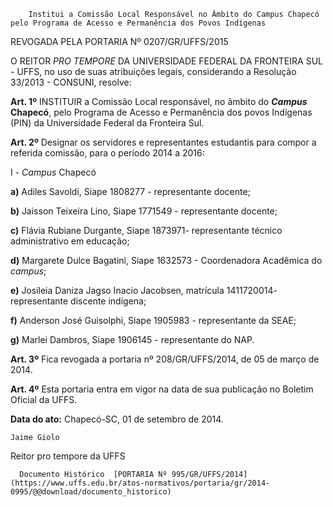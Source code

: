         Institui a Comissão Local Responsável no Âmbito do Campus Chapecó pelo Programa de Acesso e Permanência dos Povos Indígenas  

REVOGADA PELA PORTARIA Nº 0207/GR/UFFS/2015

 O REITOR *PRO TEMPORE* DA UNIVERSIDADE FEDERAL DA FRONTEIRA SUL - UFFS, no uso de suas atribuições legais, considerando a Resolução 33/2013 - CONSUNI, resolve:

 **Art. 1º** INSTITUIR a Comissão Local responsável, no âmbito do ***Campus* Chapecó**, pelo Programa de Acesso e Permanência dos povos Indígenas (PIN) da Universidade Federal da Fronteira Sul.

 **Art. 2º** Designar os servidores e representantes estudantis para compor a referida comissão, para o período 2014 a 2016:

 I - *Campus* Chapecó

 **a)** Adiles Savoldi, Siape 1808277 - representante docente;

 **b)** Jaisson Teixeira Lino, Siape 1771549 - representante docente;

 **c)** Flávia Rubiane Durgante, Siape 1873971- representante técnico administrativo em educação;

 **d)** Margarete Dulce Bagatini, Siape 1632573 - Coordenadora Acadêmica do *campus*;

 **e)** Josileia Daniza Jagso Inacio Jacobsen, matrícula 1411720014- representante discente indígena;

 **f)** Anderson José Guisolphi, Siape 1905983 - representante da SEAE;

 **g)** Marlei Dambros, Siape 1906145 - representante do NAP.

 **Art. 3º** Fica revogada a portaria nº 208/GR/UFFS/2014, de 05 de março de 2014.

 **Art. 4º** Esta portaria entra em vigor na data de sua publicação no Boletim Oficial da UFFS.

  

   **Data do ato:** Chapecó-SC, 01 de setembro de 2014.   
 

    Jaime Giolo   
 Reitor pro tempore da UFFS 

      Documento Histórico  [PORTARIA Nº 995/GR/UFFS/2014](https://www.uffs.edu.br/atos-normativos/portaria/gr/2014-0995/@@download/documento_historico)     
      